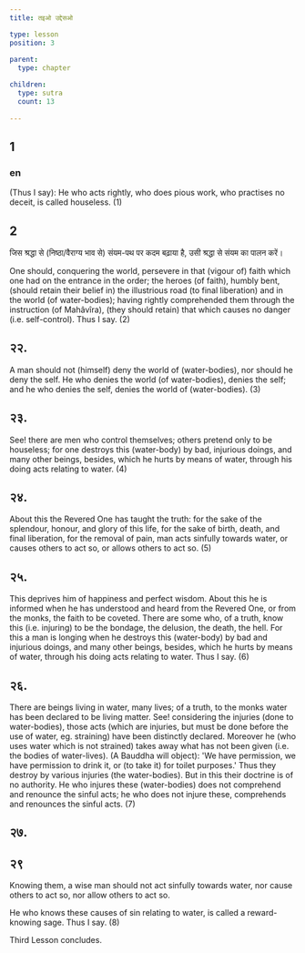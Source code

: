 ```yaml
---
title: तइओ उद्देसओ

type: lesson
position: 3
  
parent:
  type: chapter

children:
  type: sutra
  count: 13
 
--- 
```


## 1 

### en
(Thus I say): He who acts rightly, who does pious work, who practises no deceit, is called houseless. (1) 

## 2


जिस श्रद्धा से (निष्ठा/वैराग्य भाव से) संयम-पथ पर कदम बढ़ाया है, उसी श्रद्धा से संयम का पालन करें। 

One should, conquering the world, persevere in that (vigour of) faith which one had on the entrance in the order; the heroes (of faith), humbly bent, (should retain their belief in) the illustrious road (to final liberation) and in the world (of water-bodies); having rightly comprehended them through the instruction (of Mahâvîra), (they should retain) that which causes no danger (i.e. self-control). Thus I say. (2) 

## २२. 


A man should not (himself) deny the world of (water-bodies), nor should he deny the self. He who denies the world (of water-bodies), denies the self; and he who denies the self, denies the world of (water-bodies). (3)

## २३. 


See! there are men who control themselves; others pretend only to be houseless; for one destroys this (water-body) by bad, injurious doings, and many other beings, besides, which he hurts by means of water, through his doing acts relating to water. (4)

## २४. 


About this the Revered One has taught the truth: for the sake of the splendour, honour, and glory of this life, for the sake of birth, death, and final liberation, for the removal of pain, man acts sinfully towards water, or causes others to act so, or allows others to act so. (5) 

## २५. 


This deprives him of happiness and perfect wisdom. About this he is informed when he has understood and heard from the Revered One, or from the monks, the faith to be coveted. There are some who, of a truth, know this (i.e. injuring) to be the bondage, the delusion, the death, the hell. For this a man is longing when he destroys this (water-body) by bad and injurious doings, and many other beings, besides, which he hurts by means of water, through his doing acts relating to water. Thus I say. (6)

## २६. 


There are beings living in water, many lives; of a truth, to the monks water has been declared to be living matter. See! considering the injuries (done to water-bodies), those acts (which are injuries, but must be done before the use of water, eg. straining) have been distinctly declared. Moreover he (who uses water which is not strained) takes away what has not been given (i.e. the bodies of water-lives). (A Bauddha will object): 'We have permission, we have permission to drink it, or (to take it) for toilet purposes.' Thus they destroy by various injuries (the water-bodies). But in this their doctrine is of no authority. 
He who injures these (water-bodies) does not comprehend and renounce the sinful acts; he who does not injure these, comprehends and renounces the sinful acts. (7) 

## २७. 


## २९ 

Knowing them, a wise man should not act sinfully towards water, nor cause others to act so, nor allow others to act so. 

He who knows these causes of sin relating to water, is called a reward-knowing sage. Thus I say. (8)

Third Lesson concludes.

